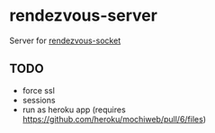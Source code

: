 rendezvous-server
=================

Server for [rendezvous-socket](https://github.com/mikehale/rendezvous-socket)

## TODO

* force ssl
* sessions
* run as heroku app (requires https://github.com/heroku/mochiweb/pull/6/files)
